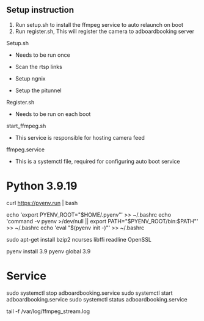 ## Setup instruction

1. Run setup.sh to install the ffmpeg service to auto relaunch on boot
2. Run register.sh, This will register the camera to adboardbooking server

Setup.sh 
* Needs to be run once 
* Scan the rtsp links
* Setup ngnix

* Setup the pitunnel


Register.sh
* Needs to be run on each boot

start_ffmpeg.sh
* This service is responsible for hosting camera feed

ffmpeg.service
* This is a systemctl file, required for configuring auto boot service

# Python 3.9.19
curl https://pyenv.run | bash

echo 'export PYENV_ROOT="$HOME/.pyenv"' >> ~/.bashrc
echo 'command -v pyenv >/dev/null || export PATH="$PYENV_ROOT/bin:$PATH"' >> ~/.bashrc
echo 'eval "$(pyenv init -)"' >> ~/.bashrc

sudo apt-get install bzip2 ncurses libffi readline OpenSSL

pyenv install 3.9
pyenv global 3.9


# Service
sudo systemctl stop adboardbooking.service
sudo systemctl start adboardbooking.service
sudo systemctl status adboardbooking.service

 tail -f /var/log/ffmpeg_stream.log